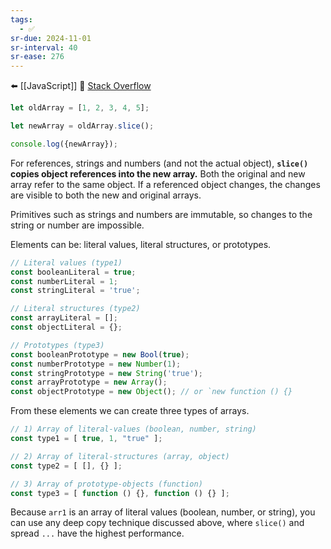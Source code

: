 ```yaml
---
tags:
  - ✅
sr-due: 2024-11-01
sr-interval: 40
sr-ease: 276
---
```


⬅️ [[JavaScript]]
🔗 [Stack Overflow](https://stackoverflow.com/questions/7486085/copy-array-by-value)


```js
let oldArray = [1, 2, 3, 4, 5];

let newArray = oldArray.slice();

console.log({newArray});
```

For references, strings and numbers (and not the actual object), **`slice()` copies object references into the new array.** Both the original and new array refer to the same object. If a referenced object changes, the changes are visible to both the new and original arrays.

Primitives such as strings and numbers are immutable, so changes to the string or number are impossible.

Elements can be: literal values, literal structures, or prototypes.

```javascript
// Literal values (type1)
const booleanLiteral = true;
const numberLiteral = 1;
const stringLiteral = 'true';

// Literal structures (type2)
const arrayLiteral = [];
const objectLiteral = {};

// Prototypes (type3)
const booleanPrototype = new Bool(true);
const numberPrototype = new Number(1);
const stringPrototype = new String('true');
const arrayPrototype = new Array();
const objectPrototype = new Object(); // or `new function () {}
```

From these elements we can create three types of arrays.

```javascript
// 1) Array of literal-values (boolean, number, string) 
const type1 = [ true, 1, "true" ];

// 2) Array of literal-structures (array, object)
const type2 = [ [], {} ];

// 3) Array of prototype-objects (function)
const type3 = [ function () {}, function () {} ];
```

Because `arr1` is an array of literal values (boolean, number, or string), you can use any deep copy technique discussed above, where `slice()` and spread `...` have the highest performance.